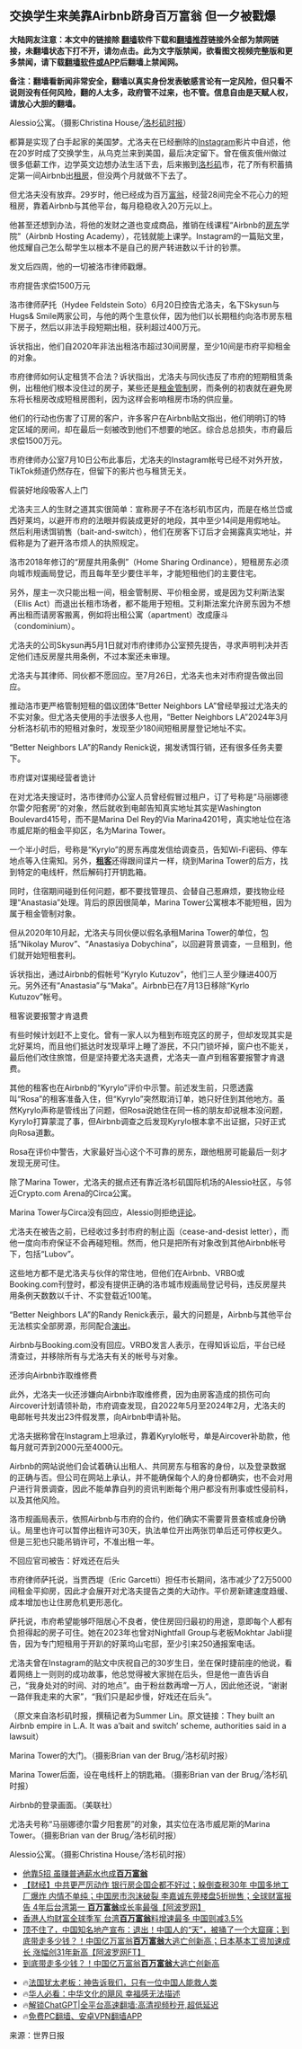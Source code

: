  <!-- 面包屑导航 --> <h2>交换学生来美靠Airbnb跻身百万富翁 但一夕被戳爆</h2> <p class="notice"><b>大陆网友注意：本文中的链接除 <a href="https://github.com/bannedbook/fanqiang" >翻墙</a>软件下载和<a href="https://github.com/killgcd/justmysocks/blob/master/README.md">翻墙推荐</a>链接外全部为禁网链接，未翻墙状态下打不开，请勿点击。此为文字版禁闻，欲看图文视频完整版和更多禁闻，请下载<a href="https://github.com/bannedbook/fanqiang">翻墙软件或APP</a>后翻墙上禁闻网。</p><p>备注：翻墙看新闻非常安全，翻墙以真实身份发表敏感言论有一定风险，但只看不说则没有任何风险，翻的人太多，政府管不过来，也不管。信息自由是天赋人权，请放心大胆的翻墙。</b></p>  <div class="entry"> <p id="conimg">Alessio公寓。（摄影Christina House╱<a href="https://www.bannedbook.org/bnews/tag/%E6%B4%9B%E6%9D%89%E7%9F%B6%E6%97%B6%E6%8A%A5/" class="st_tag internal_tag" rel="tag" title="标签 洛杉矶时报 下的日志">洛杉矶时报</a>）</p> <p>都算是实现了白手起家的美国梦。尤洛夫在已经删除的<a href="https://www.bannedbook.org/bnews/tag/instagram/" class="st_tag internal_tag" rel="tag" title="标签 Instagram 下的日志">Instagram</a>影片中自述，他在20岁时成了交换学生，从乌克兰来到美国，最后决定留下。曾在俄亥俄州做过很多低薪工作，边学英文边想办法生活下去，后来搬到<a href="https://www.bannedbook.org/bnews/tag/%e6%b4%9b%e6%9d%89%e7%9f%b6/" class="st_tag internal_tag" rel="tag" title="标签 洛杉矶 下的日志">洛杉矶</a>市，花了所有积蓄搞定第一间Airbnb出<a href="https://www.bannedbook.org/bnews/tag/%E7%A7%9F%E6%88%BF/" class="st_tag internal_tag" rel="tag" title="标签 租房 下的日志">租房</a>，但没两个月就做不下去了。</p> <p>但尤洛夫没有放弃。29岁时，他已经成为百万<a href="https://www.bannedbook.org/bnews/tag/%e5%af%8c%e7%bf%81/" class="st_tag internal_tag" rel="tag" title="标签 富翁 下的日志">富翁</a>，经营28间完全不花心力的短租房，靠着Airbnb与其他平台，每月稳稳收入20万元以上。</p> <p>他甚至还想到办法，将他的发财之道也变成商品，推销在线课程“Airbnb的<a href="https://www.bannedbook.org/bnews/tag/%e6%88%bf%e4%b8%9c/" class="st_tag internal_tag" rel="tag" title="标签 房东 下的日志">房东</a>学院”（Airbnb Hosting Academy），花钱就能上课学。Instagram的一篇贴文里，他炫耀自己怎么帮学生以根本不是自己的房产转进数以千计的钞票。</p> <p>发文后四周，他的一切被洛市律师戳爆。</p> <p>市府提告求偿1500万元</p> <p>洛市律师萨托（Hydee Feldstein Soto）6月20日控告尤洛夫，名下Skysun与Hugs&amp; Smile两家公司，与他的两个生意伙伴，因为他们以长期租约向洛市房东租下房子，然后以非法手段短期出租，获利超过400万元。</p> <p>诉状指出，他们自2020年非法出租洛市超过30间房屋，至少10间是市府平抑租金的对象。</p> <p>市府律师如何认定租赁不合法？诉状指出，尤洛夫与同伙违反了市府的短期租赁条例，出租他们根本没住过的房子，某些还是<a href="https://www.bannedbook.org/bnews/tag/%E7%A7%9F%E9%87%91%E7%AE%A1%E5%88%B6/" class="st_tag internal_tag" rel="tag" title="标签 租金管制 下的日志">租金管制</a>房，而条例的初衷就在避免房东将长租房改成短租房图利，因为这样会影响租房市场的供应量。</p> <p>他们的行动也伤害了订房的客户，许多客户在Airbnb贴文指出，他们明明订的特定区域的房间，却在最后一刻被改到他们不想要的地区。综合总总损失，市府最后求偿1500万元。</p> <p>市府律师办公室7月10日公布此事后，尤洛夫的Instagram帐号已经不对外开放，TikTok频道仍然存在，但留下的影片也与租赁无关。</p> <p>假装好地段吸客人上门</p>  <p>尤洛夫三人的生财之道其实很简单：宣称房子不在洛杉矶市区内，而是在格兰岱或西好莱坞，以避开市府的法眼并假装成更好的地段，其中至少14间是用假地址。然后利用诱饵销售（bait-and-switch），他们在房客下订后才会揭露真实地址，并假称是为了避开洛市烦人的执照规定。</p> <p>洛市2018年修订的“房屋共用条例”（Home Sharing Ordinance），短租房东必须向城市规画局登记，而且每年至少要住半年，才能短租他们的主要住宅。</p> <p>另外，屋主一次只能出租一间，租金管制房、平价租金房，或是因为艾利斯法案（Ellis Act）而退出长租市场者，都不能用于短租。艾利斯法案允许房东因为不想再出租而请房客搬离，例如将出租公寓（apartment）改成康斗（condominium）。</p> <p>尤洛夫的公司Skysun再5月1日就对市府律师办公室预先提告，寻求声明判决并否定他们违反房屋共用条例，不过本案还未审理。</p> <p>尤洛夫与其律师、同伙都不愿回应。至7月26日，尤洛夫也未对市府提告做出回应。</p> <p>推动洛市更严格管制短租的倡议团体“Better Neighbors LA”曾经举报过尤洛夫的不实对象。但尤洛夫使用的手法很多人也用，“Better Neighbors LA”2024年3月分析洛杉矶市的短租对象时，发现至少180间短租房屋登记地址不实。</p> <p>“Better Neighbors LA”的Randy Renick说，揭发诱饵行销，还有很多任务夫要下。</p> <p>市府谍对谍揭经营者诡计</p> <p>在对尤洛夫搜证时，洛市律师办公室人员曾经假冒过租户，订了号称是“马丽娜德尔雷夕阳套房”的对象，然后就收到电邮告知真实地址其实是Washington Boulevard415号，而不是Marina Del Rey的Via Marina4201号，真实地址位在洛市威尼斯的租金平抑区，名为Marina Tower。</p> <p>一个半小时后，号称是“Kyrylo”的房东再度发信给调查员，告知Wi-Fi密码、停车地点等入住需知。另外，<strong><a href="https://www.bannedbook.org/bnews/tag/%e7%a7%9f%e5%ae%a2/" class="st_tag internal_tag" rel="tag" title="标签 租客 下的日志">租客</a></strong>还得跟间谍片一样，绕到Marina Tower的后方，找到特定的电线杆，然后解码打开钥匙箱。</p> <p>同时，住宿期间碰到任何问题，都不要找管理员、会替自己惹麻烦，要找物业经理“Anastasia”处理。背后的原因很简单，Marina Tower公寓根本不能短租，因为属于租金管制对象。</p> <p>但从2020年10月起，尤洛夫与同伙便以假名承租Marina Tower的单位，包括“Nikolay Murov”、“Anastasiya Dobychina”，以回避背景调查，一旦租到，他们就开始短租套利。</p>  <p>诉状指出，通过Airbnb的假帐号“Kyrylo Kutuzov”，他们三人至少赚进400万元。另外还有“Anastasia”与“Maka”。Airbnb已在7月13日移除“Kyrlo Kutuzov”帐号。</p> <p>租客说要报警才肯退费</p> <p>有些时候计划赶不上变化。曾有一家人以为租到布班克区的房子，但却发现其实是北好莱坞，而且他们抵达时发现草坪上睡了游民，不只门锁坏掉，窗户也不能关，最后他们改住旅馆，但是坚持要尤洛夫退费，尤洛夫一直卢到租客要报警才肯退费。</p> <p>其他的租客也在Airbnb的“Kyrylo”评价中示警。前述发生前，只愿透露叫“Rosa”的租客准备入住，但“Kyrylo”突然取消订单，她只好住到其他地方。虽然Kyrylo声称是管线出了问题，但Rosa说她住在同一栋的朋友却说根本没问题，Kyrylo打算蒙混了事，但Airbnb调查之后发现Kyrylo根本拿不出证据，只好正式向Rosa道歉。</p> <p>Rosa在评价中警告，大家最好当心这个不可靠的房东，跟他租房可能最后一刻才发现无房可住。</p> <p>除了Marina Tower，尤洛夫的据点还有靠近洛杉矶国际机场的Alessio社区，与邻近Crypto.com Arena的Circa公寓。</p> <p>Marina Tower与Circa没有回应，Alessio则拒绝<span class='wp_keywordlink_affiliate'><a href="https://www.bannedbook.org/bnews/comments/" title="新闻评论" target="_blank">评论</a></span>。</p> <p>尤洛夫在被告之前，已经收过多封市府的制止函（cease-and-desist letter），而他一度向市府保证不会再碰短租。然而，他只是把所有对象改到其他Airbnb帐号下，包括“Lubov”。</p> <p>这些地方都不是尤洛夫与伙伴的常住地，但他们在Airbnb、VRBO或Booking.com刊登时，都没有提供正确的洛市城市规画局登记号码，违反房屋共用条例天数数以千计、不实登载近100笔。</p> <p>“Better Neighbors LA”的Randy Renick表示，最大的问题是，Airbnb与其他平台无法核实全部房源，形同配合<span class='wp_keywordlink_affiliate'><a href="https://zh-cn.shenyunperformingarts.org/" title="演出" target="_blank">演出</a></span>。</p> <p>Airbnb与Booking.com没有回应。VRBO发言人表示，在得知诉讼后，平台已经清查过，并移除所有与尤洛夫有关的帐号与对象。</p> <p>还涉向Airbnb诈取维修费</p>  <p>此外，尤洛夫一伙还涉嫌向Airbnb诈取维修费，因为由房客造成的损伤可向Aircover计划请领补助，市府调查发现，自2022年5月至2024年2月，尤洛夫的电邮帐号共发出23件假发票，向Airbnb申请补贴。</p> <p>尤洛夫据称曾在Instagram上坦承过，靠着Kyrylo帐号，单是Aircover补助款，他每月就可弄到2000元至4000元。</p> <p>Airbnb的网站说他们会试着确认出租人、共同房东与租客的身份，以及登录数据的正确与否。但公司在网站上承认，并不能确保每个人的身份都确实，也不会对用户进行背景调查，因此不能单靠自列的资讯判断每个用户都没有刑事或性侵前科，以及其他风险。</p> <p>洛市规画局表示，依照Airbnb与市府的合约，他们确实不需要背景查核或身份确认。局里也许可以暂停出租许可30天，执法单位开出两张罚单后还可停权更久。但是三犯也只能吊销许可，不准出租一年。</p> <p>不回应官司被告：好戏还在后头</p> <p>市府律师萨托说，当贾西堤（Eric Garcetti）担任市长期间，洛市减少了2万5000间租金平抑房，因此才会展开对尤洛夫提告之类的大动作。平价房新建速度趋缓、成本增加也让住房危机更形恶化。</p> <p>萨托说，市府希望能够吓阻居心不良者，使住房回归最初的用途，意即每个人都有负担得起的房子可住。她在2023年也曾对Nightfall Group与老板Mokhtar Jabli提告，因为专门短租用于开趴的好莱坞山宅邸，至少引来250通报案电话。</p> <p>尤洛夫曾在Instagram的贴文中庆祝自己的30岁生日，坐在保时捷前座的他说，看着网络上一则则的成功故事，他总觉得被大家抛在后头，但是他一直告诉自己，“我身处对的时间、对的地点”。由于粉丝数再增一万人，因此他还说，“谢谢一路伴我走来的大家”，“我们只是起步慢，好戏还在后头”。</p> <p>（原文来自洛杉矶时报，撰稿记者为Summer Lin。原文链接：They built an Airbnb empire in L.A. It was a&#8217;bait and switch&#8217; scheme, authorities said in a lawsuit）</p> <p>Marina Tower的大门。（摄影Brian van der Brug╱洛杉矶时报）</p> <p>Marina Tower后面，设在电线杆上的钥匙箱。（摄影Brian van der Brug╱洛杉矶时报）</p> <p>Airbnb的登录画面。（美联社）</p>  <p>尤洛夫号称“马丽娜德尔雷夕阳套房”的对象，其实位在洛市威尼斯的Marina Tower。（摄影Brian van der Brug╱洛杉矶时报）</p> <p>Alessio公寓。（摄影Christina House╱洛杉矶时报）</p> <!--<div id="taboola-mid-1"></div>--><ul class='op-related-articles' title='相关阅读'> <li><a href='https://www.bannedbook.org/bnews/lifebaike/20240716/2062547.html' target='_blank'>他靠5招 虽赚普通薪水也成<b>百万富翁</b></a></li> <li><a href='https://www.bannedbook.org/bnews/bannedvideo/20240712/2061085.html' target='_blank'>【财经】中共更严厉动作 银行房企国企都不好过；躲倒查税30年 中国多地工厂爆炸 内情不单纯；中国房市泡沫破裂 李嘉诚东莞楼盘5折抛售；全球财富报告 4年后台湾第一 <b>百万富翁</b>成长率最强【阿波罗网】</a></li> <li><a href='https://www.bannedbook.org/bnews/headline/20240711/2060828.html' target='_blank'>香港人均财富全球季军 台湾<b>百万富翁</b>料增速最多 中国则减3.5%</a></li> <li><a href='https://www.bannedbook.org/bnews/bannedvideo/20240709/2059778.html' target='_blank'>顶不住了，中国知名地产宣布：退出！中国人的“天”，被捅了一个大窟窿；到底带走多少钱？！中国亿万富翁<b>百万富翁</b>大逃亡创新高；日本基本工资加速成长 涨幅创31年新高【阿波罗网FT】</a></li> <li><a href='https://www.bannedbook.org/bnews/finance/20240708/2059527.html' target='_blank'>到底带走多少钱？！中国亿万富翁<b>百万富翁</b>大逃亡创新高</a></li> </ul> <ul class="texttj"> <li>🔥<a href="https://www.bannedbook.org/bnews/ssgc/20230219/1850782.html" target="_blank">法国犹太老板：神告诉我们，只有一位中国人能救人类</a></li> <li>🔥<a href="https://www.bannedbook.org/bnews/comments/20220220/1694796.html" target="_blank">华人必看：中华文化的飓风 幸福感无法描述</a></li> <li>🔥<a href="https://github.com/bannedbook/fanqiang/wiki/V2ray%E6%9C%BA%E5%9C%BA" target="_blank">解锁ChatGPT|全平台高速翻墙:高清视频秒开,超低延迟</a></li> <li>🔥<a href="https://github.com/bannedbook/fanqiang/wiki/%E7%A6%81%E9%97%BB%E7%BD%91%E5%AE%89%E5%8D%93%E7%BF%BB%E5%A2%99%E6%96%B0%E9%97%BBAPP" target="_blank">免费PC翻墙、安卓VPN翻墙APP</a></li> </ul><p class="src-info">来源：世界日报 </p><a name='sharetosocial'></a> <div style="margin-bottom:5px;padding-bottom:5px;clear:both"> <div id="archive-pix-1" class="banner-ads"> <!-- AuctionX Display platform tag START --> <div id="27602x728x90x621x_ADSLOT1" clicktrack="%%CLICK_URL_ESC%%"></div>  <!-- AuctionX Display platform tag END --> </div> <div id="archive-pix-2" class="banner-ads"> <!-- AuctionX Display platform tag START --> <div id="27556x300x250x621x_ADSLOT1" clicktrack="%%CLICK_URL_ESC%%" style="margin:0 auto;text-align:center"></div>  <!-- AuctionX Display platform tag END --> </div> </div>  <div id="archive-pix-1" class="banner-ads"> <!-- AuctionX Display platform tag START --> <div id="27603x728x90x621x_ADSLOT1" clicktrack="%%CLICK_URL_ESC%%"></div>  <!-- AuctionX Display platform tag END --> </div> </div><!--END ENTRY--> 